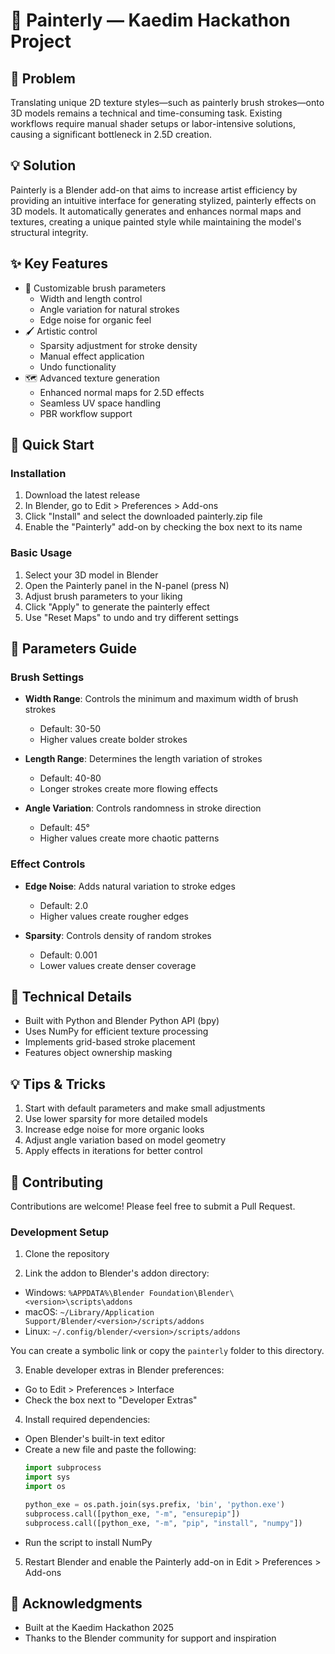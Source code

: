 # 🎨 Painterly — Kaedim Hackathon Project

## 🧩 Problem
Translating unique 2D texture styles—such as painterly brush strokes—onto 3D models remains a technical and time-consuming task. Existing workflows require manual shader setups or labor-intensive solutions, causing a significant bottleneck in 2.5D creation.

## 💡 Solution
Painterly is a Blender add-on that aims to increase artist efficiency by providing an intuitive interface for generating stylized, painterly effects on 3D models. It automatically generates and enhances normal maps and textures, creating a unique painted style while maintaining the model's structural integrity.

## ✨ Key Features
- 🎨 Customizable brush parameters
  - Width and length control
  - Angle variation for natural strokes
  - Edge noise for organic feel
- 🖌️ Artistic control
  - Sparsity adjustment for stroke density
  - Manual effect application
  - Undo functionality
- 🗺️ Advanced texture generation
  - Enhanced normal maps for 2.5D effects
  - Seamless UV space handling
  - PBR workflow support

## 🚀 Quick Start

### Installation
1. Download the latest release
2. In Blender, go to Edit > Preferences > Add-ons
3. Click "Install" and select the downloaded painterly.zip file
4. Enable the "Painterly" add-on by checking the box next to its name

### Basic Usage
1. Select your 3D model in Blender
2. Open the Painterly panel in the N-panel (press N)
3. Adjust brush parameters to your liking
4. Click "Apply" to generate the painterly effect
5. Use "Reset Maps" to undo and try different settings

## 🎯 Parameters Guide

### Brush Settings
- **Width Range**: Controls the minimum and maximum width of brush strokes
  - Default: 30-50
  - Higher values create bolder strokes

- **Length Range**: Determines the length variation of strokes
  - Default: 40-80
  - Longer strokes create more flowing effects

- **Angle Variation**: Controls randomness in stroke direction
  - Default: 45°
  - Higher values create more chaotic patterns

### Effect Controls
- **Edge Noise**: Adds natural variation to stroke edges
  - Default: 2.0
  - Higher values create rougher edges

- **Sparsity**: Controls density of random strokes
  - Default: 0.001
  - Lower values create denser coverage

## 🔧 Technical Details
- Built with Python and Blender Python API (bpy)
- Uses NumPy for efficient texture processing
- Implements grid-based stroke placement
- Features object ownership masking

## 💡 Tips & Tricks
1. Start with default parameters and make small adjustments
2. Use lower sparsity for more detailed models
3. Increase edge noise for more organic looks
4. Adjust angle variation based on model geometry
5. Apply effects in iterations for better control

## 🤝 Contributing
Contributions are welcome! Please feel free to submit a Pull Request.

### Development Setup
1. Clone the repository
   
3. Link the addon to Blender's addon directory:
- Windows: `%APPDATA%\Blender Foundation\Blender\<version>\scripts\addons`
- macOS: `~/Library/Application Support/Blender/<version>/scripts/addons`
- Linux: `~/.config/blender/<version>/scripts/addons`

You can create a symbolic link or copy the `painterly` folder to this directory.

3. Enable developer extras in Blender preferences:
- Go to Edit > Preferences > Interface
- Check the box next to "Developer Extras"

4. Install required dependencies:
- Open Blender's built-in text editor
- Create a new file and paste the following:
  ```python
  import subprocess
  import sys
  import os

  python_exe = os.path.join(sys.prefix, 'bin', 'python.exe')
  subprocess.call([python_exe, "-m", "ensurepip"])
  subprocess.call([python_exe, "-m", "pip", "install", "numpy"])
  ```
- Run the script to install NumPy

5. Restart Blender and enable the Painterly add-on in Edit > Preferences > Add-ons

## 🙏 Acknowledgments
- Built at the Kaedim Hackathon 2025
- Thanks to the Blender community for support and inspiration
